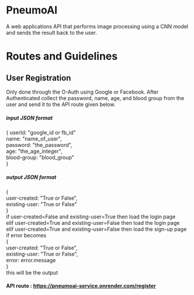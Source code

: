 # PneumoAI
A web applications API that performs image processing using a CNN model and sends the result back to the user.<br />
# Routes and Guidelines
## User Registration
Only done through the O-Auth using Google or Facebook. After Authenticated collect the password, name, age, and blood group from the user and send it to the API route given below.<br />
##### input JSON format 
{
  userId: "google_id or fb_id"<br />
  name: "name_of_user",<br />
  password: "the_password",<br />
  age: "the_age_integer",<br />
  blood-group: "blood_group"<br />
}
##### output JSON format 
{<br />
  user-created: "True or False",<br />
  existing-user: "True or False"<br />
}<br />
if   user-created=False and existing-user=True then  load the login page<br />
elif user-created=True and existing-user=False then  load the login page<br />
elif user-created=True and existing-user=False then  load the sign-up page<br />
if error becomes <br />
{<br />
  user-created: "True or False",<br />
  existing-user: "True or False",<br />
  error: error.message<br />
}<br />
this will be the output<br />
#### API route : https://pneumoai-service.onrender.com/register
